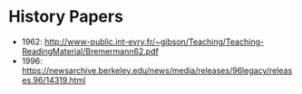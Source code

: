 # History Papers

* 1962: http://www-public.int-evry.fr/~gibson/Teaching/Teaching-ReadingMaterial/Bremermann62.pdf
* 1996: https://newsarchive.berkeley.edu/news/media/releases/96legacy/releases.96/14319.html
